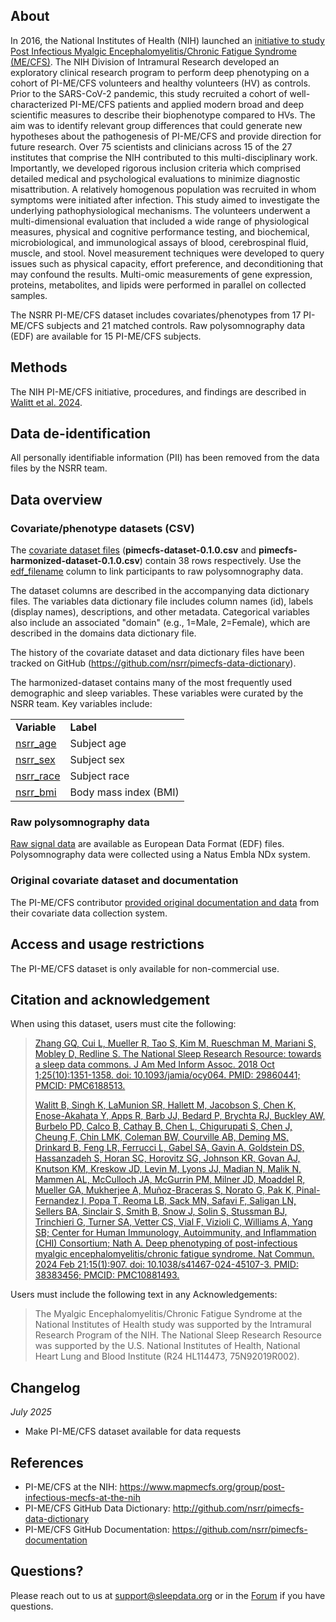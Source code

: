 ## About

In 2016, the National Institutes of Health (NIH) launched an [initiative to study Post Infectious Myalgic Encephalomyelitis/Chronic Fatigue Syndrome (ME/CFS)](https://www.mapmecfs.org/group/post-infectious-mecfs-at-the-nih). The NIH Division of Intramural Research developed an exploratory clinical research program to perform deep phenotyping on a cohort of PI-ME/CFS volunteers and healthy volunteers (HV) as controls. Prior to the SARS-CoV-2 pandemic, this study recruited a cohort of well-characterized PI-ME/CFS patients and applied modern broad and deep scientific measures to describe their biophenotype compared to HVs. The aim was to identify relevant group differences that could generate new hypotheses about the pathogenesis of PI-ME/CFS and provide direction for future research. Over 75 scientists and clinicians across 15 of the 27 institutes that comprise the NIH contributed to this multi-disciplinary work. Importantly, we developed rigorous inclusion criteria which comprised detailed medical and psychological evaluations to minimize diagnostic misattribution. A relatively homogenous population was recruited in whom symptoms were initiated after infection. This study aimed to investigate the underlying pathophysiological mechanisms. The volunteers underwent a multi-dimensional evaluation that included a wide range of physiological measures, physical and cognitive performance testing, and biochemical, microbiological, and immunological assays of blood, cerebrospinal fluid, muscle, and stool. Novel measurement techniques were developed to query issues such as physical capacity, effort preference, and deconditioning that may confound the results. Multi-omic measurements of gene expression, proteins, metabolites, and lipids were performed in parallel on collected samples.

The NSRR PI-ME/CFS dataset includes covariates/phenotypes from 17 PI-ME/CFS subjects and 21 matched controls. Raw polysomnography data (EDF) are available for 15 PI-ME/CFS subjects.

## Methods

The NIH PI-ME/CFS initiative, procedures, and findings are described in [Walitt et al. 2024](https://pubmed.ncbi.nlm.nih.gov/38383456/).

## Data de-identification

All personally identifiable information (PII) has been removed from the data files by the NSRR team.

## Data overview

### Covariate/phenotype datasets (CSV)

The [covariate dataset files](:files_path:/datasets) (**pimecfs-dataset-0.1.0.csv** and **pimecfs-harmonized-dataset-0.1.0.csv**) contain 38 rows respectively. Use the [edf_filename](:variables_path:/edf_filename) column to link participants to raw polysomnography data.

The dataset columns are described in the accompanying data dictionary files. The variables data dictionary file includes column names (id), labels (display names), descriptions, and other metadata. Categorical variables also include an associated "domain" (e.g., 1=Male, 2=Female), which are described in the domains data dictionary file. 

The history of the covariate dataset and data dictionary files have been tracked on GitHub (https://github.com/nsrr/pimecfs-data-dictionary). 

The harmonized-dataset contains many of the most frequently used demographic and sleep variables. These variables were curated by the NSRR team. Key variables include:

  <table>
    <tr><td><b>Variable</b></td><td><b>Label</b></td></tr>
    <tr><td><a href=":variables_path:/nsrr_age">nsrr_age</a></td><td>Subject age</td></tr>
    <tr><td><a href=":variables_path:/nsrr_sex">nsrr_sex</a></td><td>Subject sex</td></tr> 
    <tr><td><a href=":variables_path:/nsrr_race">nsrr_race</a></td><td>Subject race</td></tr> 
    <tr><td><a href=":variables_path:/nsrr_bmi">nsrr_bmi</a></td><td>Body mass index (BMI)</td></tr> 
  </table>

### Raw polysomnography data

[Raw signal data](:files_path:/original/EDFs) are available as European Data Format (EDF) files. Polysomnography data were collected using a Natus Embla NDx system.

### Original covariate dataset and documentation

The PI-ME/CFS contributor [provided original documentation and data](:files_path:/original) from their covariate data collection system.

## Access and usage restrictions

The PI-ME/CFS dataset is only available for non-commercial use.

## Citation and acknowledgement

When using this dataset, users must cite the following:

> [Zhang GQ, Cui L, Mueller R, Tao S, Kim M, Rueschman M, Mariani S, Mobley D, Redline S. The National Sleep Research Resource: towards a sleep data commons. J Am Med Inform Assoc. 2018 Oct 1;25(10):1351-1358. doi: 10.1093/jamia/ocy064. PMID: 29860441; PMCID: PMC6188513.](https://pubmed.ncbi.nlm.nih.gov/29860441/)
>
> [Walitt B, Singh K, LaMunion SR, Hallett M, Jacobson S, Chen K, Enose-Akahata Y, Apps R, Barb JJ, Bedard P, Brychta RJ, Buckley AW, Burbelo PD, Calco B, Cathay B, Chen L, Chigurupati S, Chen J, Cheung F, Chin LMK, Coleman BW, Courville AB, Deming MS, Drinkard B, Feng LR, Ferrucci L, Gabel SA, Gavin A, Goldstein DS, Hassanzadeh S, Horan SC, Horovitz SG, Johnson KR, Govan AJ, Knutson KM, Kreskow JD, Levin M, Lyons JJ, Madian N, Malik N, Mammen AL, McCulloch JA, McGurrin PM, Milner JD, Moaddel R, Mueller GA, Mukherjee A, Muñoz-Braceras S, Norato G, Pak K, Pinal-Fernandez I, Popa T, Reoma LB, Sack MN, Safavi F, Saligan LN, Sellers BA, Sinclair S, Smith B, Snow J, Solin S, Stussman BJ, Trinchieri G, Turner SA, Vetter CS, Vial F, Vizioli C, Williams A, Yang SB; Center for Human Immunology, Autoimmunity, and Inflammation (CHI) Consortium; Nath A. Deep phenotyping of post-infectious myalgic encephalomyelitis/chronic fatigue syndrome. Nat Commun. 2024 Feb 21;15(1):907. doi: 10.1038/s41467-024-45107-3. PMID: 38383456; PMCID: PMC10881493.](https://pubmed.ncbi.nlm.nih.gov/38383456/)

Users must include the following text in any Acknowledgements:

> The Myalgic Encephalomyelitis/Chronic Fatigue Syndrome at the National Institutes of Health study was supported by the Intramural Research Program of the NIH. The National Sleep Research Resource was supported by the U.S. National Institutes of Health, National Heart Lung and Blood Institute (R24 HL114473, 75N92019R002). 

## Changelog

*July 2025*

- Make PI-ME/CFS dataset available for data requests

## References

- PI-ME/CFS at the NIH: https://www.mapmecfs.org/group/post-infectious-mecfs-at-the-nih
- PI-ME/CFS GitHub Data Dictionary: http://github.com/nsrr/pimecfs-data-dictionary
- PI-ME/CFS GitHub Documentation: https://github.com/nsrr/pimecfs-documentation

## Questions?

Please reach out to us at support@sleepdata.org or in the [Forum](https://sleepdata.org/forum) if you have questions.
